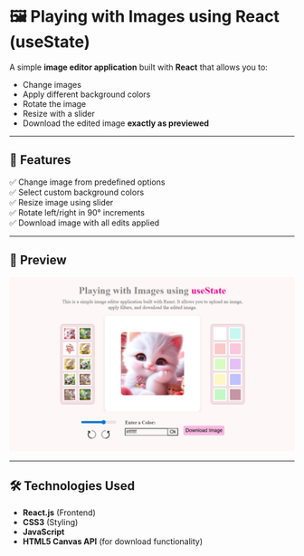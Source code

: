 # 🖼️ Playing with Images using React (useState)

A simple **image editor application** built with **React** that allows you to:
- Change images  
- Apply different background colors  
- Rotate the image  
- Resize with a slider  
- Download the edited image **exactly as previewed**  

---

## 🚀 Features
✅ Change image from predefined options  
✅ Select custom background colors  
✅ Resize image using slider  
✅ Rotate left/right in 90° increments  
✅ Download image with all edits applied  

---

## 📸 Preview

![App Preview](./src/assets/preview.png)

---

## 🛠️ Technologies Used
- **React.js** (Frontend)
- **CSS3** (Styling)
- **JavaScript**
- **HTML5 Canvas API** (for download functionality)

